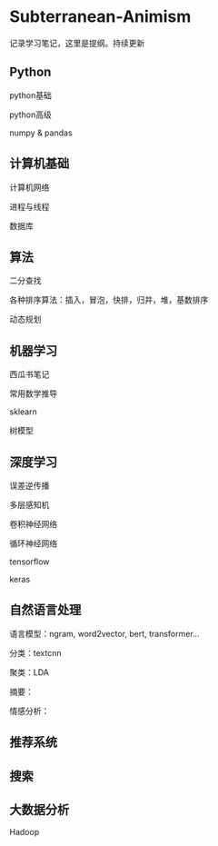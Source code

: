 # Subterranean-Animism

记录学习笔记，这里是提纲。持续更新

## Python

python基础

python高级

numpy & pandas



## 计算机基础

计算机网络

进程与线程

数据库



## 算法

二分查找

各种排序算法：插入，冒泡，快排，归并，堆，基数排序

动态规划



## 机器学习

西瓜书笔记

常用数学推导

sklearn

树模型



## 深度学习

误差逆传播

多层感知机

卷积神经网络

循环神经网络

tensorflow

keras

## 自然语言处理

语言模型：ngram, word2vector, bert, transformer...

分类：textcnn

聚类：LDA

摘要：

情感分析：

## 推荐系统



## 搜索



## 大数据分析

Hadoop


